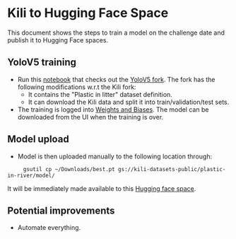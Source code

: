 # Kili to Hugging Face Space

This document shows the steps to train a model on the challenge date and publish it to Hugging Face spaces.

## YoloV5 training
* Run this [notebook](https://colab.research.google.com/drive/1KnueteFtzQsWBjqMLsFfCDPhjePCAAju#scrollTo=maPYRHhBTb5I) that checks out the [YoloV5 fork](https://github.com/PierreLeveau/yolov5). The fork has the following modifications w.r.t the Kili fork:
  * It contains the "Plastic in litter" dataset definition.
  * It can download the Kili data and split it into train/validation/test sets.
* The training is logged into [Weights and Biases](https://wandb.ai/pierreleveau/YOLOv5?workspace=user-pierreleveau). The model can be downloaded from the UI when the training is over.

## Model upload
* Model is then uploaded manually to the following location through:
```
     gsutil cp ~/Downloads/best.pt gs://kili-datasets-public/plastic-in-river/model/
```
It will be immediately made available to this [Hugging face space](https://huggingface.co/spaces/Kili/plastic_in_river).

## Potential improvements
* Automate everything.
